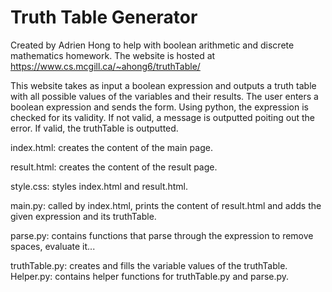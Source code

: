 # Truth Table Generator
Created by Adrien Hong to help with boolean arithmetic and discrete mathematics homework.
The website is hosted at https://www.cs.mcgill.ca/~ahong6/truthTable/
 
This website takes as input a boolean expression and outputs a truth table with all possible values of the variables and their results. The user enters a boolean expression and sends the form. Using python, the expression is checked for its validity. If not valid, a message is outputted poiting out the error. If valid, the truthTable is outputted.

index.html: creates the content of the main page. 

result.html: creates the content of the result page.

style.css: styles index.html and result.html.

main.py: called by index.html, prints the content of result.html and adds the given expression and its truthTable.

parse.py: contains functions that parse through the expression to remove spaces, evaluate it...

truthTable.py: creates and fills the variable values of the truthTable.
Helper.py: contains helper functions for truthTable.py and parse.py.

